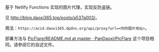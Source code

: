 基于 Netlify Functions 实现的图片代理，实现反防盗链。

见 <http://blog.daoxi365.top/posts/a537a003/>。

用法：`https://acid.daoxi365.dpdns.org/api/proxy?url=<你的图片地址>`。

部署方法与 [PicFlare/README.md at master · PanDaoxi/PicFlare](https://github.com/PanDaoxi/PicFlare/blob/master/README.md) 这个项目相同。请参阅它的自述文件。
